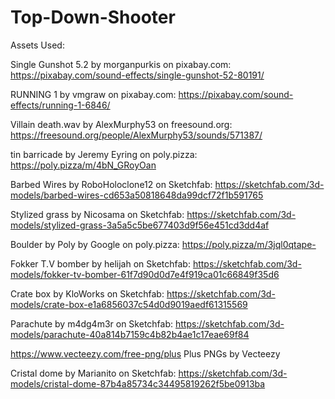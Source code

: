 # Top-Down-Shooter

Assets Used:

Single Gunshot 5.2 by morganpurkis on pixabay.com:
https://pixabay.com/sound-effects/single-gunshot-52-80191/

RUNNING 1 by vmgraw on pixabay.com:
https://pixabay.com/sound-effects/running-1-6846/

Villain death.wav by AlexMurphy53 on freesound.org:
https://freesound.org/people/AlexMurphy53/sounds/571387/

tin barricade by Jeremy Eyring on poly.pizza:
https://poly.pizza/m/4bN_GRoyOan

Barbed Wires by RoboHoloclone12 on Sketchfab:
https://sketchfab.com/3d-models/barbed-wires-cd653a50818648da99dcf72f1b591765

Stylized grass by Nicosama on Sketchfab:
https://sketchfab.com/3d-models/stylized-grass-3a5a5c5be677403d9f56e451cd3dd4af

Boulder by Poly by Google on poly.pizza:
https://poly.pizza/m/3jql0qtape-

Fokker T.V bomber by helijah on Sketchfab:
https://sketchfab.com/3d-models/fokker-tv-bomber-61f7d90d0d7e4f919ca01c66849f35d6

Crate box by KloWorks on Sketchfab:
https://sketchfab.com/3d-models/crate-box-e1a6856037c54d0d9019aedf61315569

Parachute by m4dg4m3r on Sketchfab:
https://sketchfab.com/3d-models/parachute-40a814b7159c4b82b4ae1c17eae69f84

https://www.vecteezy.com/free-png/plus Plus PNGs by Vecteezy

Cristal dome by Marianito on Sketchfab:
https://sketchfab.com/3d-models/cristal-dome-87b4a85734c34495819262f5be0913ba